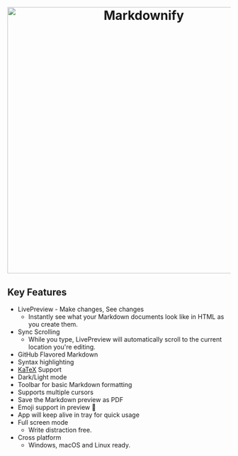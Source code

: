 <h1 align="center">
  <br>
  <a href="https://1src.tech"><img src="https://github.com/janhaa/one/blob/main/2_Logo%20Design%20Handout.png?raw=true" alt="Markdownify" width="600"></a>
</h1>

## Key Features

* LivePreview - Make changes, See changes
  - Instantly see what your Markdown documents look like in HTML as you create them.
* Sync Scrolling
  - While you type, LivePreview will automatically scroll to the current location you're editing.
* GitHub Flavored Markdown  
* Syntax highlighting
* [KaTeX](https://khan.github.io/KaTeX/) Support
* Dark/Light mode
* Toolbar for basic Markdown formatting
* Supports multiple cursors
* Save the Markdown preview as PDF
* Emoji support in preview :tada:
* App will keep alive in tray for quick usage
* Full screen mode
  - Write distraction free.
* Cross platform
  - Windows, macOS and Linux ready.
